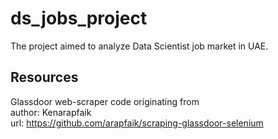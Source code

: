 # ds_jobs_project
The project aimed to analyze Data Scientist job market in UAE.

## Resources
Glassdoor web-scraper code originating from <br /> author: Kenarapfaik <br /> url: https://github.com/arapfaik/scraping-glassdoor-selenium
